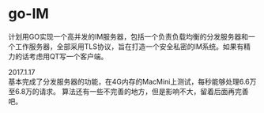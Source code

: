 # go-IM
计划用GO实现一个高并发的IM服务器，包括一个负责负载均衡的分发服务器和一个工作服务器，全部采用TLS协议，旨在打造一个安全私密的IM系统。如果有精力的话考虑用QT写一个客户端。

2017.1.17   
基本完成了分发服务器的功能，在4G内存的MacMini上测试，每秒能够处理6.6万至6.8万的请求。
算法还有一些不完善的地方，但是影响不大，留着后面再完善吧。